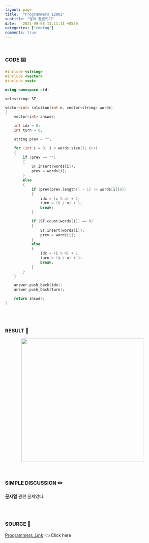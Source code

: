 ```yaml
---
layout: page
title:  "Programmers 12981"
subtitle: "영어 끝말잇기"
date:   2021-09-08 11:11:11 +0530
categories: ["coding"]
comments: true
---
```


<br>

### CODE ⌨️

```c++
#include <string>
#include <vector>
#include <set>

using namespace std;

set<string> ST;

vector<int> solution(int n, vector<string> words)
{
	vector<int> answer;

	int idx = 0;
	int turn = 0;

	string prev = "";

	for (int i = 0; i < words.size(); i++)
	{
		if (prev == "")
		{
			ST.insert(words[i]);
			prev = words[i];
		}
		else
		{
			if (prev[prev.length() - 1] != words[i][0])
			{
				idx = (i % n) + 1;
				turn = (i / n) + 1;
				break;
			}

			if (ST.count(words[i]) == 0)
			{
				ST.insert(words[i]);
				prev = words[i];
			}
			else
			{
				idx = (i % n) + 1;
				turn = (i / n) + 1;
				break;
			}
		}
	}

	answer.push_back(idx);
	answer.push_back(turn);

	return answer;
}
```  

<br>
<br>

### RESULT 💛

<img src="{{ '/assets/programmers/p12981r.jpg' }}" style="width: 400px; height: auto; margin-left: auto; margin-right: auto; display: block;">  

<br>
<br>

### SIMPLE DISCUSSION ✏️

**문자열** 관련 문제였다.  

<br>
<br>

### SOURCE 💎

[Programmers_Link][link] 👈 Click here  

<br>
<br>

<script src="https://utteranc.es/client.js"
        repo="DCherish/DCherish.github.io"
        issue-term="pathname"
        theme="boxy-light"
        crossorigin="anonymous"
        async>
</script>

[link]: https://programmers.co.kr/learn/courses/30/lessons/12981